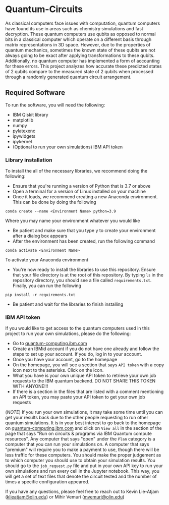 # Quantum-Circuits
As classical computers face issues with computation, quantum computers have found its use in areas such as chemistry simulations and fast decryption. These quantum computers use qubits as opposed to normal bits in a classical computer which operate on a different basis through matrix representations in 3D space. However, due to the properties of quantum mechanics, sometimes the known state of these qubits are not always going to be exact after applying transformations to these qubits. Additionally, no quantum computer has implemented a form of accounting for these errors. This project analyzes how accurate these predicted states of 2 qubits compare to the measured state of 2 qubits when processed through a randomly generated quantum circuit arrangement.

## Required Software
To run the software, you will need the following:
* IBM Qiskit library
* matplotlib
* numpy
* pylatexenc
* ipywidgets
* ipykernel
* (Optional to run your own simulations) IBM API token

### Library installation
To install the all of the necessary libraries, we recommend doing the following:
* Ensure that you're running a version of Python that is 3.7 or above
* Open a terminal for a version of Linux installed on your machine
* Once it loads, we recommend creating a new Anaconda environment. This can be done by doing the following
```
conda create --name <Environment Name> python=3.9
```
Where you may name your environment whatever you would like
* Be patient and make sure that you type y to create your environment after a dialog box appears
* After the environment has been created, run the following command
```
conda activate <Environment Name>
```
To activate your Anaconda environment
* You're now ready to install the libraries to use this repository. Ensure that your file directory is at the root of this repository. By typing `ls` in the repository directory, you should see a file called `requirements.txt`. Finally, you can run the following

```
pip install -r requirements.txt
```
* Be patient and wait for the libraries to finish installing

### IBM API token
If you would like to get access to the quantum computers used in this project to run your own simulations, please do the following:
* Go to [quantum-computing.ibm.com](https://quantum-computing.ibm.com)
* Create an IBMid account if you do not have one already and follow the steps to set up your account. If you do, log in to your account.
* Once you have your account, go to the homepage
* On the homepage, you will see a section that says `API token` with a copy icon next to the asterisks. Click on the icon.
* What you have is your own unique API token to retrieve your own job requests to the IBM quantum backend. DO NOT SHARE THIS TOKEN WITH ANYONE!!!
* If there is a section in the files that are listed with a comment mentioning an API token, you may paste your API token to get your own job requests

(*NOTE*) If you run your own simulations, it may take some time until you can get your results back due to the other people requesting to run other quantum simulations. It is in your best interest to go back to the homepage on [quantum-computing.ibm.com](https://quantum-computing.ibm.com) and click on `View all` in the section of the page that says "Run on circuits & programs via IBM Quantum compute resources". Any computer that says "open" under the `Plan` category is a computer that you can run your simulations on. A computer that says "premium" will require you to make a payment to use, though there will be less traffic for these computers. You should make the proper judgement as to which computer you should use to obtain your simulation results. You should go to the `job_request.py` file and put in your own API key to run your own simulations and run every cell in the Jupyter notebook. This way, you will get a set of text files that denote the circuit tested and the number of times a specific configuration appeared.

If you have any questions, please feel free to reach out to Kevin Lie-Atjam (klieatjam@olin.edu) or Mihir Vemuri (mvemuri@olin.edu)
